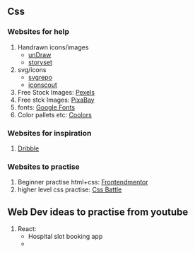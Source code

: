 ## Css 
### Websites for help
1. Handrawn icons/images
   - [unDraw](https://undraw.co/)
   - [storyset](https://storyset.com/)
3. svg/icons
   - [svgrepo](https://www.svgrepo.com/)
   - [iconscout](https://iconscout.com/)
5. Free Stock Images: [Pexels](https://www.pexels.com/)
6. Free stck Images: [PixaBay](https://pixabay.com/)
7. fonts: [Google Fonts](https://fonts.google.com/)
8. Color pallets etc: [Coolors](https://coolors.co/)

### Websites for inspiration
1. [Dribble](https://dribbble.com/)
   
### Websites to practise
1. Beginner practise html+css: [Frontendmentor](https://www.frontendmentor.io/)
2. higher level css practise: [Css Battle](https://cssbattle.dev/)

## Web Dev ideas to practise from youtube
1. React:
   - Hospital slot booking app
   - 

